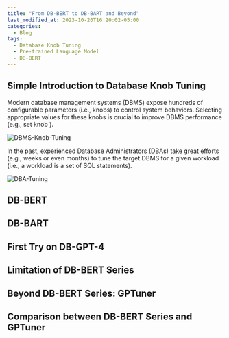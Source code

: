 ```yaml
---
title: "From DB-BERT to DB-BART and Beyond"
last_modified_at: 2023-10-20T16:20:02-05:00
categories:
  - Blog
tags:
  - Database Knob Tuning
  - Pre-trained Language Model
  - DB-BERT
---
```


## Simple Introduction to Database Knob Tuning
Modern database management systems (DBMS) expose hundreds of configurable parameters (i.e., knobs) to control system behaviors.
Selecting appropriate values for these knobs is crucial to improve DBMS performance (e.g., set knob ).

![DBMS-Knob-Tuning]()

In the past, experienced Database Administrators (DBAs) take great efforts (e.g., weeks or even months) to tune the target DBMS for a given workload (i.e., a workload is a set of SQL statements).

![DBA-Tuning]()


## DB-BERT

## DB-BART

## First Try on DB-GPT-4

## Limitation of DB-BERT Series

## Beyond DB-BERT Series: GPTuner

## Comparison between DB-BERT Series and GPTuner